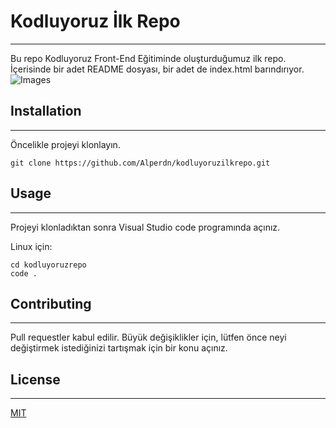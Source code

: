 # Kodluyoruz İlk Repo
---------------------------------------------------------
Bu repo Kodluyoruz Front-End Eğitiminde oluşturduğumuz ilk repo. İçerisinde bir adet README dosyası, bir adet de index.html barındırıyor.
![Images](https://images.app.goo.gl/CRe7maKJux5eKzHe6)
## Installation
---------------------------------------------------------
Öncelikle projeyi klonlayın.
```
git clone https://github.com/Alperdn/kodluyoruzilkrepo.git
```
## Usage
----------------------------------------------------------
Projeyi klonladıktan sonra Visual Studio code programında açınız.

Linux için:
```
cd kodluyoruzrepo
code .
```
## Contributing
----------------------------------------------------------
Pull requestler kabul edilir. Büyük değişiklikler için, lütfen önce neyi değiştirmek istediğinizi tartışmak için bir konu açınız.

## License
----------------------------------------------------------
[MIT](https://choosealicense.com/licenses/mit/)